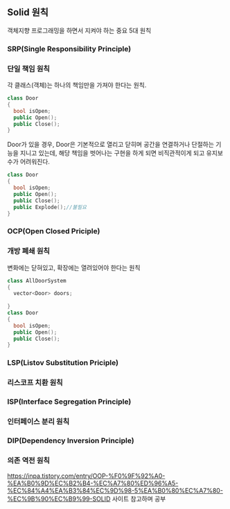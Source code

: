 ## Solid 원칙

객체지향 프로그래밍을 하면서 지켜야 하는 중요 5대 원칙

### SRP(Single Responsibility Principle)
### 단일 책임 원칙

각 클래스(객체)는 하나의 책임만을 가져야 한다는 원칙.

```C++
class Door
{
  bool isOpen;
  public Open();
  public Close();
}
```
Door가 있을 경우, Door은 기본적으로 열리고 닫히며 공간을 연결하거나 단절하는 기능을 지니고 있는데, 
해당 책임을 벗어나는 구현을 하게 되면 비직관적이게 되고 유지보수가 어려워진다.

```C++
class Door
{
  bool isOpen;
  public Open();
  public Close();
  public Explode();//불필요
}
```



### OCP(Open Closed Priciple)
### 개방 폐쇄 원칙

변화에는 닫혀있고, 확장에는 열려있어야 한다는 원칙

```C++
class AllDoorSystem
{
  vector<Door> doors;
  
}
class Door
{
  bool isOpen;
  public Open();
  public Close();
}
```

### LSP(Listov Substitution Priciple)
### 리스코프 치환 원칙

### ISP(Interface Segregation Principle)
### 인터페이스 분리 원칙

### DIP(Dependency Inversion Principle)
### 의존 역전 원칙


https://inpa.tistory.com/entry/OOP-%F0%9F%92%A0-%EA%B0%9D%EC%B2%B4-%EC%A7%80%ED%96%A5-%EC%84%A4%EA%B3%84%EC%9D%98-5%EA%B0%80%EC%A7%80-%EC%9B%90%EC%B9%99-SOLID
사이트 참고하며 공부
